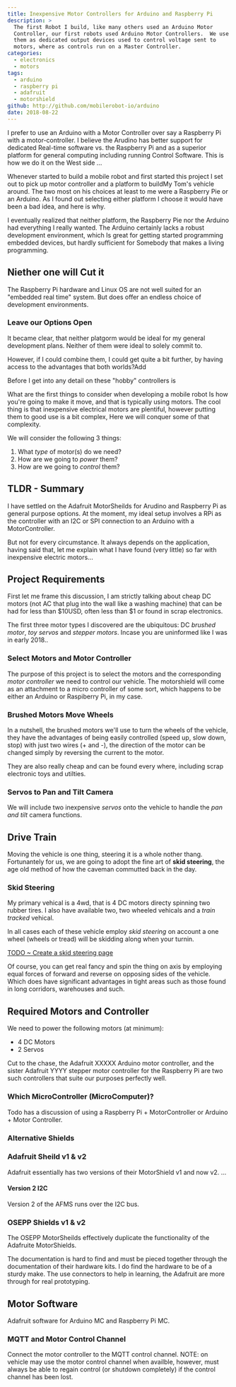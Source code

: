 ```yaml
---
title: Inexpensive Motor Controllers for Arduino and Raspberry Pi
description: >
  The first Robot I build, like many others used an Arduino Motor
  Controller, our first robots used Arduino Motor Controllers.  We use
  them as dedicated output devices used to control voltage sent to
  motors, where as controls run on a Master Controller.
categories:
  - electronics
  - motors
tags:
  - arduino
  - raspberry pi
  - adafruit
  - motorshield
github: http://github.com/mobilerobot-io/arduino
date: 2018-08-22
---
```


I prefer to use an Arduino with a Motor Controller over say a
Raspberry Pi with a motor-controller.  I believe the Arudino has
better support for dedicated Real-time software vs. the Raspberry Pi
and as a superior platform for general computing including running
Control Software.  This is how we do it on the West side ...
<!--more-->

Whenever started to build a mobile robot and first started this
project I set out to pick up motor controller and a platform to
buildMy Tom's vehicle around. The two most on his choices at least to
me were a Raspberry Pie or an Arduino.  As I found out selecting
either platform I choose it would have been a bad idea, and here is
why. 


I eventually realized that neither platform, the Raspberry Pie nor the
Arduino had everything I really wanted.  The Arduino certainly lacks a
robust development environment, which Is great for getting started
programming embedded devices, but hardly sufficient for Somebody that
makes a living programming.

## Niether one will Cut it

The Raspberry Pi hardware and Linux OS are not well suited for an
"embedded real time" system.  But does offer an endless choice of
development environments.

### Leave our Options Open

It became clear, that neither platgorm would be ideal for my general
development plans.  Neither of them were ideal to solely commit to.

However, if I could combine them, I could get quite a bit further, by
having access to the advantages that both worlds?Add

Before I get into any detail on these "hobby" controllers is




What are the first things to consider when developing a mobile robot
Is how you're going to make it move, and that is typically using
motors.  The cool thing is that inexpensive electrical motors are
plentiful, however putting them to good use is a bit complex, Here we
will conquer some of that complexity. 

We will consider the following 3 things:

1. What _type_ of motor(s) do we need?
2. How are we going to _power_ them?
3. How are we going to _control_ them?

## TLDR - Summary

I have settled on the Adafruit MotorSheilds for Arudino and Raspberry
Pi as general purpose options.  At the moment, my ideal setup involves
a RPi as the controller with an I2C or SPI connection to an Arduino
with a MotorController.

But not for every circumstance.  It always depends on the application,
having said that, let me explain what I have found (very little) so
far with inexpensive electric motors...

## Project Requirements

First let me frame this discussion, I am strictly talking about cheap
DC motors (not AC that plug into the wall like a washing machine) that
can be had for less than $10USD, often less than $1 or found in scrap
electronics.

The first three motor types I discovered are the ubiquitous: DC
_brushed motor_, _toy servos_ and _stepper motors_.  Incase you are
uninformed like I was in early 2018.. 

### Select Motors and Motor Controller

The purpose of this project is to select the motors and the
corresponding _motor controller_ we need to control our vehicle.  The
motorshield will come as an attachment to a micro controller of some
sort, which happens to be either an Arduino or Raspiberry Pi, in my
case.  

### Brushed Motors Move Wheels

In a nutshell, the brushed motors we'll use to turn the wheels of the
vehicle, they have the advantages of being easily controlled (speed
up, slow down, stop) with just two wires (+ and -), the direction
of the motor can be changed simply by reversing the current to the
motor. 

They are also really cheap and can be found every where, including
scrap electronic toys and utilties.

### Servos to Pan and Tilt Camera

We will include two inexpensive _servos_ onto the vehicle to handle
the _pan and tilt_ camera functions.

## Drive Train

Moving the vehicle is one thing, steering it is a whole nother
thang. Fortunantely for us, we are going to adopt the fine art of
**skid steering**, the age old method of how the caveman commutted
back in the day.

### Skid Steering

My primary vehical is a 4wd, that is 4 DC motors directy spinning two
rubber tires.  I also have available two, two wheeled vehicals and a
_train tracked_ vehical.

In all cases each of these vehicle employ _skid steering_ on account a
one wheel (wheels or tread) will be skidding along when your turnin. 

[TODO ~ Create a skid steering page](/todo/skid-steering)

Of course, you can get real fancy and spin the thing on axis by
employing equal forces of forward and reverse on opposing sides of the
vehicle.  Which does have significant advantages in tight areas such
as those found in long corridors, warehouses and such.

## Required Motors and Controller

We need to power the following motors (at minimum):

- 4 DC Motors
- 2 Servos

Cut to the chase, the Adafruit XXXXX Arduino motor controller, and the
sister Adafruit YYYY stepper motor controller for the Raspberry Pi are
two such controllers that suite our purposes perfectly well.

### Which MicroController (MicroComputer)?

Todo has a discussion of using a Raspberry Pi + MotorController or
Arduino + Motor Controller.

### Alternative Shields

### Adafruit Sheild v1 & v2

Adafruit essentially has two versions of their MotorShield v1 and now
v2. ...

#### Version 2 I2C

Version 2 of the AFMS runs over the I2C bus.

### OSEPP Shields v1 & v2

The OSEPP MotorSheilds effectively duplicate the functionality of the
Adafruite MotorShields.

The documentation is hard to find and must be pieced together through
the documentation of their hardware kits.  I do find the hardware to
be of a sturdy make.  The use connectors to help in learning, the
Adafruit are more through for real prototyping.


## Motor Software

Adafruit software for Arduino MC and Raspberry Pi MC.

### MQTT and Motor Control Channel

Connect the motor controller to the MQTT control channel.  NOTE: on
vehicle may use the motor control channel when availble, however, must
always be able to regain control (or shutdown completely) if the
control channel has been lost. 

